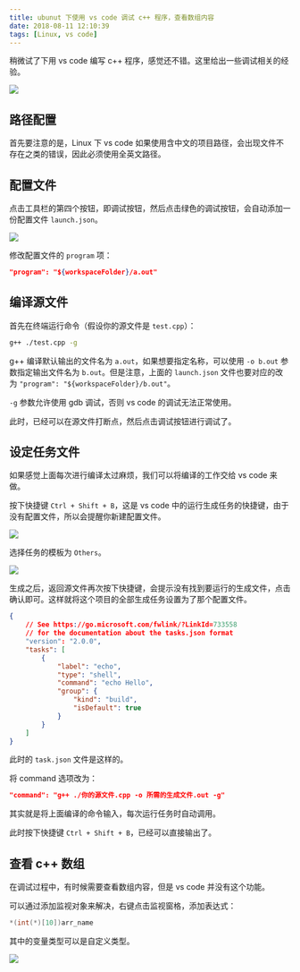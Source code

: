 ```yaml
---
title: ubunut 下使用 vs code 调试 c++ 程序，查看数组内容 
date: 2018-08-11 12:10:39
tags: [Linux, vs code]
---
```

稍微试了下用 vs code 编写 c++ 程序，感觉还不错。这里给出一些调试相关的经验。

![](http://qiniu1.letow.top/2018-08-11%2010-46-52%E5%B1%8F%E5%B9%95%E6%88%AA%E5%9B%BE.png)

<!--more-->

## 路径配置

首先要注意的是，Linux 下 vs code 如果使用含中文的项目路径，会出现文件不存在之类的错误，因此必须使用全英文路径。

## 配置文件

点击工具栏的第四个按钮，即调试按钮，然后点击绿色的调试按钮，会自动添加一份配置文件 `launch.json`。

![](http://qiniu1.letow.top/2018-08-11%2010-53-18%E5%B1%8F%E5%B9%95%E6%88%AA%E5%9B%BE.png)

修改配置文件的 `program` 项：

```json
"program": "${workspaceFolder}/a.out"
```

## 编译源文件

首先在终端运行命令（假设你的源文件是 `test.cpp`）：

```bash
g++ ./test.cpp -g
```

g++ 编译默认输出的文件名为 `a.out`，如果想要指定名称，可以使用 `-o b.out` 参数指定输出文件名为 `b.out`。但是注意，上面的 `launch.json` 文件也要对应的改为 `"program": "${workspaceFolder}/b.out"`。

`-g` 参数允许使用 gdb 调试，否则 vs code 的调试无法正常使用。

此时，已经可以在源文件打断点，然后点击调试按钮进行调试了。

## 设定任务文件

如果感觉上面每次进行编译太过麻烦，我们可以将编译的工作交给 vs code 来做。

按下快捷键 `Ctrl + Shift + B`，这是 vs code 中的运行生成任务的快捷键，由于没有配置文件，所以会提醒你新建配置文件。

![](http://qiniu1.letow.top/2018-08-11%2011-11-52%E5%B1%8F%E5%B9%95%E6%88%AA%E5%9B%BE.png)

选择任务的模板为 `Others`。

![](http://qiniu1.letow.top/2018-08-11%2011-12-03%E5%B1%8F%E5%B9%95%E6%88%AA%E5%9B%BE.png)

生成之后，返回源文件再次按下快捷键，会提示没有找到要运行的生成文件，点击确认即可。这样就将这个项目的全部生成任务设置为了那个配置文件。

```json
{
    // See https://go.microsoft.com/fwlink/?LinkId=733558
    // for the documentation about the tasks.json format
    "version": "2.0.0",
    "tasks": [
        {
            "label": "echo",
            "type": "shell",
            "command": "echo Hello",
            "group": {
                "kind": "build",
                "isDefault": true
            }
        }
    ]
}
```

此时的 `task.json` 文件是这样的。

将 command 选项改为：

```json
"command": "g++ ./你的源文件.cpp -o 所需的生成文件.out -g"
```

其实就是将上面编译的命令输入，每次运行任务时自动调用。

此时按下快捷键 `Ctrl + Shift + B`，已经可以直接输出了。

## 查看 c++ 数组

在调试过程中，有时候需要查看数组内容，但是 vs code 并没有这个功能。

可以通过添加监视对象来解决，右键点击监视窗格，添加表达式：

```c++
*(int(*)[10])arr_name
```

其中的变量类型可以是自定义类型。



![](http://qiniu1.letow.top/2018-08-11%2011-34-45%E5%B1%8F%E5%B9%95%E6%88%AA%E5%9B%BE.png)
